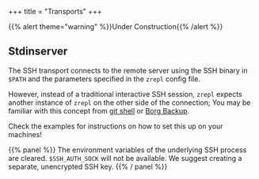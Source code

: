 +++
title = "Transports"
+++

{{% alert theme="warning" %}}Under Construction{{% /alert %}}

## Stdinserver


The SSH transport connects to the remote server using the SSH binary in
`$PATH` and the parameters specified in the `zrepl` config file.

However, instead of a traditional interactive SSH session, `zrepl` expects
another instance of `zrepl` on the other side of the connection; You may be
familiar with this concept from [git shell](https://git-scm.com/docs/git-shell)
or [Borg Backup](https://borgbackup.readthedocs.io/en/stable/deployment.html).

Check the examples for instructions on how to set this up on your machines!

{{% panel %}}
The environment variables of the underlying SSH process are cleared. `$SSH_AUTH_SOCK` will not be available. We suggest creating a separate, unencrypted SSH key.
{{% / panel %}}

